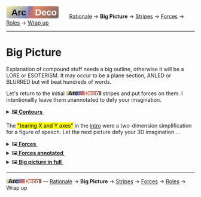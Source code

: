 [![Arc Deco.](../../../_rsc/_img/ArcDeco/ArcDeco-bar-h33px_rounded.jpg)](../../README.md) &nbsp;&nbsp;&nbsp;&nbsp;&nbsp;&nbsp;[Rationale](1.ArcDeco-Rationale.md) -> **Big Picture** -> [Stripes](3.ArcDeco-Stripes.md) -> [Forces](4.ArcDeco-Forces.md) -> [Roles](5.ArcDeco-Roles.md) -> [Wrap&nbsp;up](7.ArcDeco-WrapUp.md)

---

# Big Picture

Explanation of compound stuff needs a big outline, otherwise it will be a LORE or ESOTERISM. 
It may occur to be a plane section, ANLED or BLURRED but will beat hundreds of words.

Let's return to the initial [![Arc Deco.](../../../_rsc/_img/ArcDeco/ArcDeco-bar-12px.jpg)](../../README.md) stripes and put forces on them. 
I intentionallly leave them unannotated to defy your imagination.

<details>
  <summary>🖼️<b><ins>&nbsp;Contours&nbsp;</ins></b></summary
<picture>
  <br/>
  <img alt="Arc Deco - Outline of tiers, entities and forces" src="../../../_rsc/_img/ArcDeco/ArcDeco-BigPict-outline.jpg" />
</picture>

</details>

The <mark>"tearing X and Y axes"</mark> in the [intro](../../README.md) were a two-dimension simplification for a figure of speech. Let the next picture defy your 3D imagination ...

<details>
  <summary>🖼️<b><ins>&nbsp;Forces&nbsp;</ins></b></summary
<picture>
  <br/>
  <img alt="Arc Deco - Forces annotated" src="../../../_rsc/_img/ArcDeco/ArcDeco-BigPict-forces.jpg" />
</picture>

Now let me present my vision of these forces

</details>

<details>
  <summary>🖼️<b><ins>&nbsp;Forces annotated&nbsp;</ins></b></summary
<picture>
  <br/>
  <img alt="Arc Deco - Forces annotated" src="../../../_rsc/_img/ArcDeco/ArcDeco-BigPict-forces_annotated.jpg" />
</picture>

</details>


<details>
  <summary>🖼️<b><ins>&nbsp;Big picture in full&nbsp;</ins></b></summary
<picture>
  <br/>
  <img alt="Arc Deco - Full picture detailed" src="../../../_rsc/_img/ArcDeco/ArcDeco-BigPict-full.jpg" />
</picture>

</details>

---

[![Arc Deco.](../../../_rsc/_img/ArcDeco/ArcDeco-bar-12px.jpg)](../../README.md) — [Rationale](1.ArcDeco-Rationale.md) -> **Big&nbsp;Picture** -> [Stripes](3.ArcDeco-Stripes.md) -> [Forces](4.ArcDeco-Forces.md) -> [Roles](5.ArcDeco-Roles.md) -> Wrap&nbsp;up

